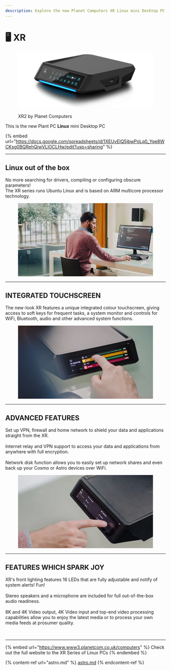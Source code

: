 ```yaml
---
description: Explore the new Planet Computers XR Linux mini Desktop PC
---
```


# 🖥 XR



<figure><img src=".gitbook/assets/PlanetPC-XR-GlowBlue+Shadow-ClearBG.webp" alt=""><figcaption><p>XR2 by Planet Computers</p></figcaption></figure>



This is the new Plant PC **Linux** mini Desktop PC

{% embed url="https://docs.google.com/spreadsheets/d/1XEUvElQ5jbwPoLq0_Yqe8WCKsg0BQRehQjwVLlOCLHw/edit?usp=sharing" %}

***

## Linux out of the box

No more searching for drivers, compiling or configuring obscure parameters!\
The XR series runs Ubuntu Linux and is based on ARM multicore processor technology.&#x20;

<figure><img src=".gitbook/assets/XR_PPC-7-WEB (1).webp" alt=""><figcaption></figcaption></figure>



***

## INTEGRATED TOUCHSCREEN

The new-look XR features a unique integrated colour touchscreen, giving access to soft keys for frequent tasks, a system monitor and controls for WiFi, Bluetooth, audio and other advanced system functions.

&#x20;

<figure><img src=".gitbook/assets/XR_PPC-18-WEB.webp" alt=""><figcaption></figcaption></figure>



***

## ADVANCED FEATURES

Set up VPN, firewall and home network to shield your data and applications straight from the XR.\
\
Internet relay and VPN support to access your data and applications from anywhere with full encryption.\
\
Network disk function allows you to easily set up network shares and even back up your Cosmo or Astro devices over WiFi.

<figure><img src=".gitbook/assets/XR_PPC-22-WEB.webp" alt=""><figcaption></figcaption></figure>



***

## FEATURES WHICH SPARK JOY

XR's front lighting features 16 LEDs that are fully adjustable and notify of system alerts! Fun!\
\
Stereo speakers and a microphone are included for full out-of-the-box audio readiness.\
\
8K and 4K Video output, 4K Video input and top-end video processing capabilities allow you to enjoy the latest media or to process your own media feeds at prosumer quality.

<figure><img src=".gitbook/assets/ce2ef2_be3be8fa21f343babe13da1ea214956f~mv2.gif" alt=""><figcaption></figcaption></figure>



***



{% embed url="https://www.www3.planetcom.co.uk/computers" %}
Check out the full website to the XR Series of Linux PCs
{% endembed %}

{% content-ref url="astro.md" %}
[astro.md](astro.md)
{% endcontent-ref %}

